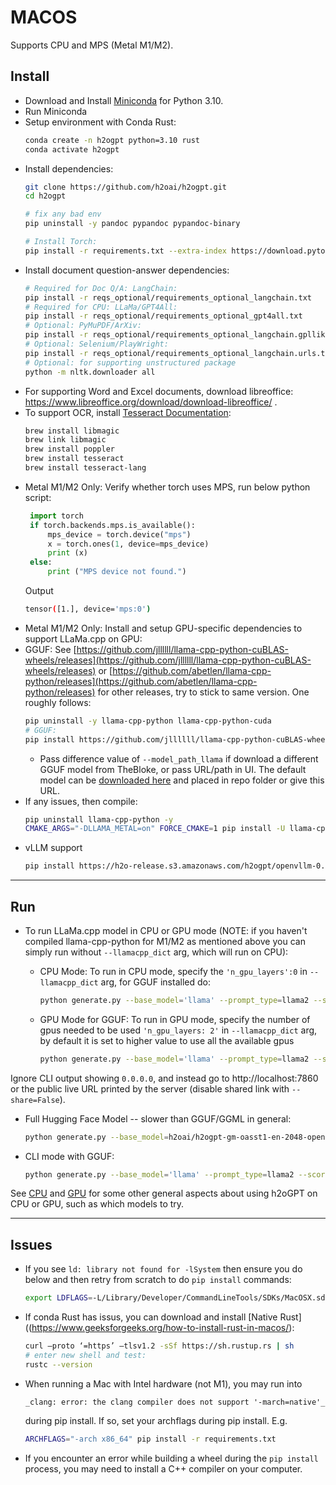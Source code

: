 # MACOS

Supports CPU and MPS (Metal M1/M2).

## Install
* Download and Install [Miniconda](https://docs.conda.io/en/latest/miniconda.html#macos-installers) for Python 3.10.
* Run Miniconda
* Setup environment with Conda Rust:
    ```bash
    conda create -n h2ogpt python=3.10 rust
    conda activate h2ogpt
    ```
* Install dependencies:
    ```bash
    git clone https://github.com/h2oai/h2ogpt.git
    cd h2ogpt

    # fix any bad env
    pip uninstall -y pandoc pypandoc pypandoc-binary
    
    # Install Torch:
    pip install -r requirements.txt --extra-index https://download.pytorch.org/whl/cpu
    ```
* Install document question-answer dependencies:
    ```bash
    # Required for Doc Q/A: LangChain:
    pip install -r reqs_optional/requirements_optional_langchain.txt
    # Required for CPU: LLaMa/GPT4All:
    pip install -r reqs_optional/requirements_optional_gpt4all.txt
    # Optional: PyMuPDF/ArXiv:
    pip install -r reqs_optional/requirements_optional_langchain.gpllike.txt
    # Optional: Selenium/PlayWright:
    pip install -r reqs_optional/requirements_optional_langchain.urls.txt
    # Optional: for supporting unstructured package
    python -m nltk.downloader all
* For supporting Word and Excel documents, download libreoffice: https://www.libreoffice.org/download/download-libreoffice/ .
* To support OCR, install [Tesseract Documentation](https://tesseract-ocr.github.io/tessdoc/Installation.html):
    ```bash
    brew install libmagic
    brew link libmagic
    brew install poppler
    brew install tesseract
    brew install tesseract-lang
    ```
* Metal M1/M2 Only:
   Verify whether torch uses MPS, run below python script:
     ```python
      import torch
      if torch.backends.mps.is_available():
          mps_device = torch.device("mps")
          x = torch.ones(1, device=mps_device)
          print (x)
      else:
          print ("MPS device not found.")
     ```
  Output
     ```bash
     tensor([1.], device='mps:0')
     ```
* Metal M1/M2 Only:  Install and setup GPU-specific dependencies to support LLaMa.cpp on GPU:
* GGUF:
  See [https://github.com/jllllll/llama-cpp-python-cuBLAS-wheels/releases](https://github.com/jllllll/llama-cpp-python-cuBLAS-wheels/releases) or [https://github.com/abetlen/llama-cpp-python/releases](https://github.com/abetlen/llama-cpp-python/releases) for other releases, try to stick to same version.  One roughly follows:
  ```bash
  pip uninstall -y llama-cpp-python llama-cpp-python-cuda
  # GGUF:
  pip install https://github.com/jllllll/llama-cpp-python-cuBLAS-wheels/releases/download/metal/llama_cpp_python-0.2.14-cp310-cp310-macosx_11_0_arm64.whl
  ```
  - Pass difference value of `--model_path_llama` if download a different GGUF model from TheBloke, or pass URL/path in UI. The default model can be [downloaded here](https://huggingface.co/TheBloke/Llama-2-7b-Chat-GGUF/resolve/main/llama-2-7b-chat.Q6_K.gguf) and placed in repo folder or give this URL.
* If any issues, then compile:
    ```bash
    pip uninstall llama-cpp-python -y
    CMAKE_ARGS="-DLLAMA_METAL=on" FORCE_CMAKE=1 pip install -U llama-cpp-python==0.2.14 --no-cache-dir
    ```
* vLLM support
  ```bash
  pip install https://h2o-release.s3.amazonaws.com/h2ogpt/openvllm-0.28.1-py3-none-any.whl
  ```

---

## Run

* To run LLaMa.cpp model in CPU or GPU mode (NOTE: if you haven't compiled llama-cpp-python for M1/M2 as mentioned above you can simply run without `--llamacpp_dict` arg, which will run on CPU):
    
    * CPU Mode: To run in CPU mode, specify the `'n_gpu_layers':0` in `--llamacpp_dict` arg, for GGUF installed do:
      ```bash
      python generate.py --base_model='llama' --prompt_type=llama2 --score_model=None --langchain_mode='UserData' --user_path=user_path --model_path_llama=https://huggingface.co/TheBloke/Llama-2-7b-Chat-GGUF/resolve/main/llama-2-7b-chat.Q6_K.gguf --max_seq_len=4096 --llamacpp_dict="{'n_gpu_layers':0,'n_batch':128}"
      ```
    * GPU Mode for GGUF: To run in GPU mode, specify the number of gpus needed to be used `'n_gpu_layers: 2'` in `--llamacpp_dict` arg, by default it is set to higher value to use all the available gpus
       ```bash
      python generate.py --base_model='llama' --prompt_type=llama2 --score_model=None --langchain_mode='UserData' --user_path=user_path --model_path_llama=https://huggingface.co/TheBloke/Llama-2-7b-Chat-GGUF/resolve/main/llama-2-7b-chat.Q6_K.gguf --max_seq_len=4096
      ```
Ignore CLI output showing `0.0.0.0`, and instead go to http://localhost:7860 or the public live URL printed by the server (disable shared link with `--share=False`).

* Full Hugging Face Model -- slower than GGUF/GGML in general:
    ```bash
    python generate.py --base_model=h2oai/h2ogpt-gm-oasst1-en-2048-open-llama-7b --score_model=None --langchain_mode='UserData' --user_path=user_path
    ```

* CLI mode with GGUF:
    ```bash
    python generate.py --base_model='llama' --prompt_type=llama2 --score_model=None --langchain_mode='UserData' --user_path=user_path --cli=True --model_path_llama=https://huggingface.co/TheBloke/Llama-2-7b-Chat-GGUF/resolve/main/llama-2-7b-chat.Q6_K.gguf --max_seq_len=4096
    ```

See [CPU](README_CPU.md) and [GPU](README_GPU.md) for some other general aspects about using h2oGPT on CPU or GPU, such as which models to try.

---

## Issues

* If you see `ld: library not found for -lSystem` then ensure you do below and then retry from scratch to do `pip install` commands:
    ```bash
    export LDFLAGS=-L/Library/Developer/CommandLineTools/SDKs/MacOSX.sdk/usr/lib`
    ```
* If conda Rust has issus, you can download and install [Native Rust]((https://www.geeksforgeeks.org/how-to-install-rust-in-macos/):
    ```bash
    curl –proto ‘=https’ –tlsv1.2 -sSf https://sh.rustup.rs | sh
    # enter new shell and test:
    rustc --version
    ```
* When running a Mac with Intel hardware (not M1), you may run into
    ```text
    _clang: error: the clang compiler does not support '-march=native'_
    ```
    during pip install.  If so, set your archflags during pip install. E.g.
    ```bash
    ARCHFLAGS="-arch x86_64" pip install -r requirements.txt
    ```

* If you encounter an error while building a wheel during the `pip install` process, you may need to install a C++ compiler on your computer.
